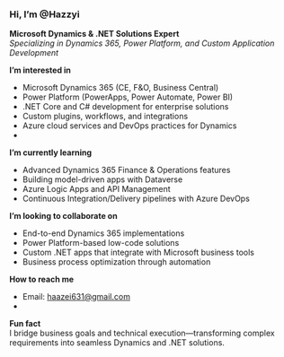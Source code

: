 ### Hi, I’m @Hazzyi  
**Microsoft Dynamics & .NET Solutions Expert**  
*Specializing in Dynamics 365, Power Platform, and Custom Application Development*

**I’m interested in**  
- Microsoft Dynamics 365 (CE, F&O, Business Central)  
- Power Platform (PowerApps, Power Automate, Power BI)  
- .NET Core and C# development for enterprise solutions  
- Custom plugins, workflows, and integrations  
- Azure cloud services and DevOps practices for Dynamics
- 
**I’m currently learning**  
- Advanced Dynamics 365 Finance & Operations features  
- Building model-driven apps with Dataverse  
- Azure Logic Apps and API Management  
- Continuous Integration/Delivery pipelines with Azure DevOps  

**I’m looking to collaborate on**  
- End-to-end Dynamics 365 implementations  
- Power Platform-based low-code solutions  
- Custom .NET apps that integrate with Microsoft business tools  
- Business process optimization through automation  

**How to reach me**  
- Email: haazei631@gmail.com
- 
**Fun fact**  
I bridge business goals and technical execution—transforming complex requirements into seamless Dynamics and .NET solutions.
